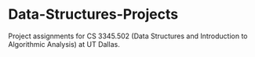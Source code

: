 # Data-Structures-Projects
Project assignments for CS 3345.502 (Data Structures and Introduction to Algorithmic Analysis) at UT Dallas.
